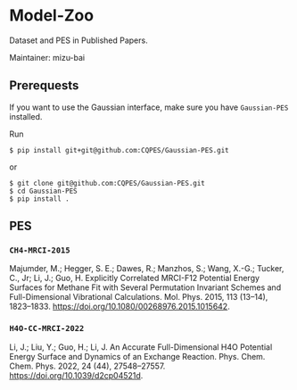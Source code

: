 # Model-Zoo

Dataset and PES in Published Papers.

Maintainer: mizu-bai

## Prerequests

If you want to use the Gaussian interface, make sure you have `Gaussian-PES` installed.

Run

```shell
$ pip install git+git@github.com:CQPES/Gaussian-PES.git
```

or

```shell
$ git clone git@github.com:CQPES/Gaussian-PES.git
$ cd Gaussian-PES
$ pip install .
```

## PES

### `CH4-MRCI-2015`

Majumder, M.; Hegger, S. E.; Dawes, R.; Manzhos, S.; Wang, X.-G.; Tucker, C., Jr; Li, J.; Guo, H. Explicitly Correlated MRCI-F12 Potential Energy Surfaces for Methane Fit with Several Permutation Invariant Schemes and Full-Dimensional Vibrational Calculations. Mol. Phys. 2015, 113 (13–14), 1823–1833. https://doi.org/10.1080/00268976.2015.1015642.

### `H4O-CC-MRCI-2022`

Li, J.; Liu, Y.; Guo, H.; Li, J. An Accurate Full-Dimensional H4O Potential Energy Surface and Dynamics of an Exchange Reaction. Phys. Chem. Chem. Phys. 2022, 24 (44), 27548–27557. https://doi.org/10.1039/d2cp04521d.
